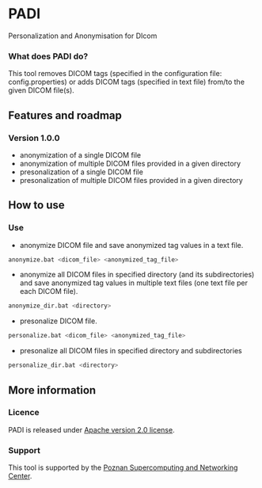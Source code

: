 # PADI

Personalization and Anonymisation for DIcom

### What does PADI do?

This tool removes DICOM tags (specified in the configuration file: config.properties) or adds DICOM tags (specified in text file) from/to the given DICOM file(s).

## Features and roadmap

### Version 1.0.0

* anonymization of a single DICOM file
* anonymization of multiple DICOM files provided in a given directory
* presonalization of a single DICOM file
* presonalization of multiple DICOM files provided in a given directory

## How to use

### Use

* anonymize DICOM file and save anonymized tag values in a text file.

```bash
anonymize.bat <dicom_file> <anonymized_tag_file>
```

* anonymize all DICOM files in specified directory (and its subdirectories) and save anonymized tag values in multiple text files (one text file per each DICOM file).

```bash
anonymize_dir.bat <directory>
```

* presonalize DICOM file.
 
```bash
personalize.bat <dicom_file> <anonymized_tag_file>
```

* presonalize all DICOM files in specified directory and subdirectories
 
```bash
personalize_dir.bat <directory>
```

## More information

### Licence

PADI is released under [Apache version 2.0 license](LICENSE.txt).

### Support

This tool is supported by the [Poznan Supercomputing and Networking Center](http://psnc.pl). 

